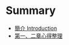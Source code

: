 # Summary

* [簡介 Introduction](/abstract.md)
* [第一、二章心得整理](di-yi-3001-er-zhang-xin-de-zheng-li.md)



